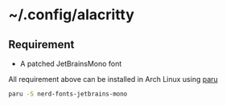 # ~/.config/alacritty

## Requirement

- A patched JetBrainsMono font

All requirement above can be installed in Arch Linux using [paru](https://github.com/morganamilo/paru)
```bash
paru -S nerd-fonts-jetbrains-mono
```

